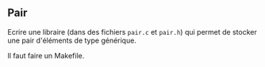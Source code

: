 ## Pair

Ecrire une libraire (dans des fichiers `pair.c` et `pair.h`) qui permet de stocker une pair d'éléments de type générique.


Il faut faire un Makefile.
